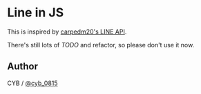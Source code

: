 Line in JS
==========

This is inspired by [carpedm20's LINE API](https://github.com/carpedm20/LINE).

There's still lots of *TODO* and refactor, so please don't use it now.

Author
------

CYB / [@cyb_0815](https://twitter.com/cyb_0815)
